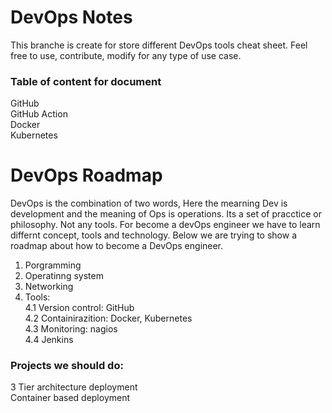 # DevOps Notes
This branche is create for store different DevOps tools cheat sheet. Feel free to use, contribute, modify for any type of use case.

### Table of content for document
GitHub \
GitHub Action \
Docker\
Kubernetes 

# DevOps Roadmap
DevOps is the combination of two words, Here the mearning Dev is development and the meaning of Ops is operations. Its a set of pracctice or philosophy. Not any tools. For become a devOps engineer we have to learn differnt concept, tools and technology. Below we are trying to show a roadmap about how to become a DevOps engineer. 

1. Porgramming 
2. Operatinng system
3. Networking
4. Tools:  \
    4.1 Version control: GitHub \
    4.2 Containirazition: Docker, Kubernetes \
    4.3 Monitoring: nagios \
    4.4 Jenkins

### Projects we should do:
3 Tier architecture deployment \
Container based deployment 

